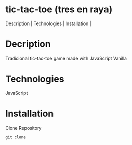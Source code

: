 # tic-tac-toe (tres en raya)  
Description  |  Technologies  |  Installation  |  

# Decription  
Tradicional tic-tac-toe game made with JavaScript Vanilla  

  
# Technologies  
JavaScript  

# Installation  
Clone Repository  
```
git clone 
```
